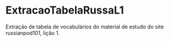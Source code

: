 # ExtracaoTabelaRussaL1
Extração de tabela de vocabulários do material de estudo do site russianpod101, lição 1.
